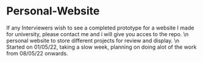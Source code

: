 # Personal-Website
If any Interviewers wish to see a completed prototype for a website I made for university, please contact me and i will give you acces to the repo. \n
personal website to store different projects for review and display. \n
Started on 01/05/22, taking a slow week, planning on doing alot of the work from 08/05/22 onwards.
